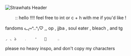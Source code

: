 ![Strawhats Header](https://github.com/user-attachments/assets/17893c51-540b-41a1-89dc-584b0c0dfc8f)

　　 :: hello !!!! feel free to int or c + h with me if you'd like !

fandoms ᓚ₍⑅^..^₎♡ ,,   op , jjba , soul eater , bleach , and tg
　　
		
	◞ ◟ 𑁬　　﹒　　❛　　💮　　　𓂂

please no heavy inspo, and don't copy my characters
